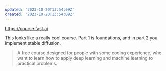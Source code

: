 ```yaml
---
updated: '2023-10-20T13:54:09Z'
created: '2023-10-20T13:54:09Z'
---
```

https://course.fast.ai

This looks like a really cool course. Part 1 is foundations, and in part 2 you implement stable diffusion. 

> A free course designed for people with some coding experience, who want to learn how to apply deep learning and machine learning to practical problems.